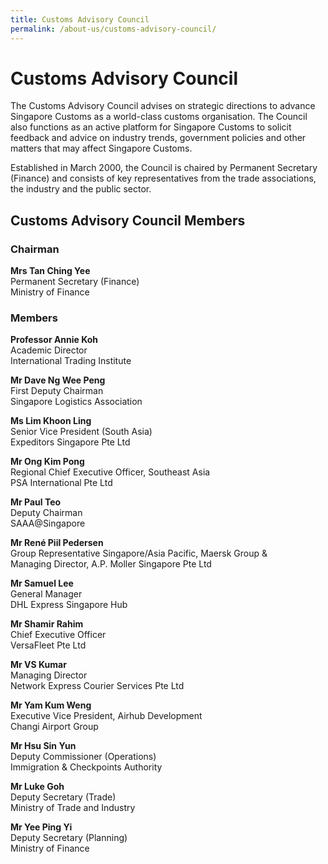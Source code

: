 ```yaml
---
title: Customs Advisory Council
permalink: /about-us/customs-advisory-council/
---
```


# Customs Advisory Council

The Customs Advisory Council advises on strategic directions to advance Singapore Customs as a world-class customs organisation. The Council also functions as an active platform for Singapore Customs to solicit feedback and advice on industry trends, government policies and other matters that may affect Singapore Customs.

Established in March 2000, the Council is chaired by Permanent Secretary (Finance) and consists of key representatives from the trade associations, the industry and the public sector.

## Customs Advisory Council Members

### Chairman

**Mrs Tan Ching Yee**  
Permanent Secretary (Finance)  
Ministry of Finance

### Members

**Professor Annie Koh**  
Academic Director  
International Trading Institute

**Mr Dave Ng Wee Peng**  
First Deputy Chairman  
Singapore Logistics Association

**Ms Lim Khoon Ling**  
Senior Vice President (South Asia)  
Expeditors Singapore Pte Ltd

**Mr Ong Kim Pong**  
Regional Chief Executive Officer, Southeast Asia  
PSA International Pte Ltd

**Mr Paul Teo**  
Deputy Chairman  
SAAA@Singapore

**Mr René  Piil Pedersen**  
Group Representative Singapore/Asia Pacific, Maersk Group &  
Managing Director, A.P. Moller Singapore Pte Ltd

**Mr Samuel Lee**  
General Manager  
DHL Express Singapore Hub

**Mr Shamir Rahim**  
Chief Executive Officer  
VersaFleet Pte Ltd

**Mr VS Kumar**  
Managing Director  
Network Express Courier Services Pte Ltd

**Mr Yam Kum Weng**  
Executive Vice President, Airhub Development  
Changi Airport Group

**Mr Hsu Sin Yun**  
Deputy Commissioner (Operations)  
Immigration & Checkpoints Authority

**Mr Luke Goh**  
Deputy Secretary (Trade)  
Ministry of Trade and Industry

**Mr Yee Ping Yi**  
Deputy Secretary (Planning)  
Ministry of Finance
